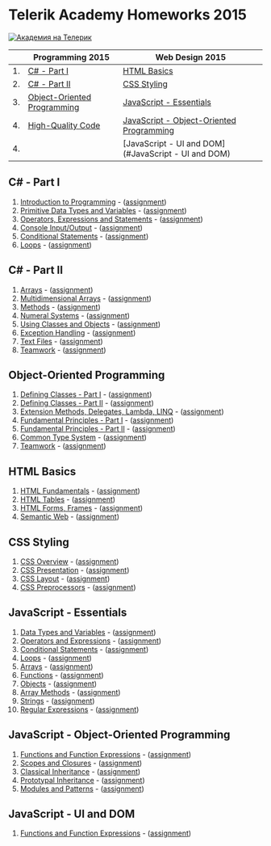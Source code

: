 # Telerik Academy Homeworks 2015

<a href="http://academy.telerik.com/?utm_source=site&amp;utm_medium=banner&amp;utm_content=468x60&amp;utm_campaign=community" title="Уроци по програмиране">
    <img src="http://academy.telerik.com/images/default-album/telerik-academy-banner.jpg?sfvrsn=2" alt="Академия на Телерик" />
</a>

|     | Programming 2015                                                    | Web Design 2015                                                                             |
| --- | ------------------------------------------------------------------- | ------------------------------------------------------------------------------------------- |
| 1.  | [C# - Part I](#c---part-i)                                          | [HTML Basics](#html-basics)                                                                 |
| 2.  | [C# - Part II](#c---part-ii)                                        | [CSS Styling](#css-styling)                                                                 |
| 3.  | [Object-Oriented Programming](#object-oriented-programming)         | [JavaScript - Essentials](#javascript---essentials)                                         |
| 4.  | [High-Quality Code](#high-quality-code)                             | [JavaScript - Object-Oriented Programming](#javascript---object-oriented-programming)       |
| 4.  |                              | [JavaScript - UI and DOM](#JavaScript - UI and DOM)       |

## C# - Part I

1. [Introduction to Programming](https://github.com/todorm85/TelerikAcademy-Homeworks/tree/master/Programming/01.%20C%23%20Part%201/01%20Intro%20to%20Programming) - ([assignment](https://github.com/todorm85/TelerikAcademy-Homeworks/blob/master/Programming/01.%20C%23%20Part%201/01%20Intro%20to%20Programming/README.md))
2. [Primitive Data Types and Variables](https://github.com/todorm85/TelerikAcademy-Homeworks/tree/master/Programming/01.%20C%23%20Part%201/02%20Data%20Types%20and%20Variables) - ([assignment](https://github.com/todorm85/TelerikAcademy-Homeworks/blob/master/Programming/01.%20C%23%20Part%201/02%20Data%20Types%20and%20Variables/README.md))
3. [Operators, Expressions and Statements](https://github.com/todorm85/TelerikAcademy-Homeworks/tree/master/Programming/01.%20C%23%20Part%201/03%20Operators%20and%20Expressions) - ([assignment](https://github.com/todorm85/TelerikAcademy-Homeworks/blob/master/Programming/01.%20C%23%20Part%201/03%20Operators%20and%20Expressions/README.md))
4. [Console Input/Output](https://github.com/todorm85/TelerikAcademy-Homeworks/tree/master/Programming/01.%20C%23%20Part%201/04%20Console%20Input%20Output) - ([assignment](https://github.com/todorm85/TelerikAcademy-Homeworks/blob/master/Programming/01.%20C%23%20Part%201/04%20Console%20Input%20Output/README.md))
5. [Conditional Statements](https://github.com/todorm85/TelerikAcademy-Homeworks/tree/master/Programming/01.%20C%23%20Part%201/05%20Conditional%20Statements) - ([assignment](https://github.com/todorm85/TelerikAcademy-Homeworks/blob/master/Programming/01.%20C%23%20Part%201/05%20Conditional%20Statements/README.md))
6. [Loops](https://github.com/todorm85/TelerikAcademy-Homeworks/tree/master/Programming/01.%20C%23%20Part%201/06%20Loops) - ([assignment](https://github.com/todorm85/TelerikAcademy-Homeworks/blob/master/Programming/01.%20C%23%20Part%201/06%20Loops/README.md))

## C# - Part II

1. [Arrays](https://github.com/todorm85/TelerikAcademy-Homeworks/tree/master/Programming/02.%20C%23%20Part%202/01.%20Arrays) - ([assignment](https://github.com/todorm85/TelerikAcademy-Homeworks/tree/master/Programming/02.%20C%23%20Part%202/01.%20Arrays/README.md))
2. [Multidimensional Arrays](https://github.com/todorm85/TelerikAcademy-Homeworks/tree/master/Programming/02.%20C%23%20Part%202/02.%20Multidimensional%20Arrays) - ([assignment](https://github.com/todorm85/TelerikAcademy-Homeworks/tree/master/Programming/02.%20C%23%20Part%202/02.%20Multidimensional%20Arrays/README.md))
3. [Methods](https://github.com/todorm85/TelerikAcademy-Homeworks/tree/master/Programming/02.%20C%23%20Part%202/03.%20Methods) - ([assignment](https://github.com/todorm85/TelerikAcademy-Homeworks/tree/master/Programming/02.%20C%23%20Part%202/03.%20Methods/README.md))
4. [Numeral Systems](https://github.com/todorm85/TelerikAcademy-Homeworks/tree/master/Programming/02.%20C%23%20Part%202/04.%20Numeral%20Systems) - ([assignment](https://github.com/todorm85/TelerikAcademy-Homeworks/tree/master/Programming/02.%20C%23%20Part%202/04.%20Numeral%20Systems/README.md))
5. [Using Classes and Objects](https://github.com/todorm85/TelerikAcademy-Homeworks/tree/master/Programming/02.%20C%23%20Part%202/05.%20Using%20Classes%20and%20Objects) - ([assignment](https://github.com/todorm85/TelerikAcademy-Homeworks/tree/master/Programming/02.%20C%23%20Part%202/05.%20Using%20Classes%20and%20Objects/README.md))
6. [Exception Handling](https://github.com/todorm85/TelerikAcademy-Homeworks/tree/master/Programming/02.%20C%23%20Part%202/07.%20Exception%20Handling) - ([assignment](https://github.com/todorm85/TelerikAcademy-Homeworks/tree/master/Programming/02.%20C%23%20Part%202/07.%20Exception%20Handling/README.md))
7. [Text Files](https://github.com/todorm85/TelerikAcademy-Homeworks/tree/master/Programming/02.%20C%23%20Part%202/08.%20Text%20Files) - ([assignment](https://github.com/todorm85/TelerikAcademy-Homeworks/tree/master/Programming/02.%20C%23%20Part%202/08.%20Text%20Files/README.md))
8. [Teamwork](https://github.com/todorm85/TelerikAcademy-Homeworks/tree/master/Programming/02.%20C%23%20Part%202/09.%20Teamwork) - ([assignment](https://github.com/todorm85/TelerikAcademy-Homeworks/tree/master/Programming/02.%20C%23%20Part%202/09.%20Teamwork/README.md))

## Object-Oriented Programming

1. [Defining Classes - Part I](https://github.com/todorm85/TelerikAcademy-Homeworks/tree/master/Programming/03.%20OOP/01.DefiningClassesI) - ([assignment](https://github.com/todorm85/TelerikAcademy-Homeworks/tree/master/Programming/03.%20OOP/01.DefiningClassesI/README.md))
2. [Defining Classes - Part II](https://github.com/todorm85/TelerikAcademy-Homeworks/tree/master/Programming/03.%20OOP/02.DefiningClassesII) - ([assignment](https://github.com/todorm85/TelerikAcademy-Homeworks/tree/master/Programming/03.%20OOP/02.DefiningClassesII/README.md))
3. [Extension Methods, Delegates, Lambda, LINQ](https://github.com/todorm85/TelerikAcademy-Homeworks/tree/master/Programming/03.%20OOP/03.Extensions%2CLambda%2CLINQ) - ([assignment](https://github.com/todorm85/TelerikAcademy-Homeworks/tree/master/Programming/03.%20OOP/03.Extensions%2CLambda%2CLINQ/README.md))
4. [Fundamental Principles - Part I](https://github.com/todorm85/TelerikAcademy-Homeworks/tree/master/Programming/03.%20OOP/04.%20OOP%20Principles%20I) - ([assignment](https://github.com/todorm85/TelerikAcademy-Homeworks/tree/master/Programming/03.%20OOP/04.%20OOP%20Principles%20I/README.md))
5. [Fundamental Principles - Part II](https://github.com/todorm85/TelerikAcademy-Homeworks/tree/master/Programming/03.%20OOP/05.%20OOP%20Principles%20II) - ([assignment](https://github.com/todorm85/TelerikAcademy-Homeworks/tree/master/Programming/03.%20OOP/05.%20OOP%20Principles%20II/README.md))
6. [Common Type System](https://github.com/todorm85/TelerikAcademy-Homeworks/tree/master/Programming/03.%20OOP/06.CTS) - ([assignment](https://github.com/todorm85/TelerikAcademy-Homeworks/tree/master/Programming/03.%20OOP/06.CTS/README.md))
7. [Teamwork](https://github.com/todorm85/TelerikAcademy-Homeworks/tree/master/Programming/03.%20OOP/07.%20Teamwork) - ([assignment](https://github.com/todorm85/TelerikAcademy-Homeworks/blob/master/Programming/03.%20OOP/07.%20Teamwork/OOP-Teamwork-Assignment-March-2015.pdf))

## HTML Basics

1. [HTML Fundamentals](https://github.com/todorm85/TelerikAcademy-Homeworks/tree/master/Web%20Design%20and%20UI/01.%20HTML/01.%20HTML%20fundamentals) - ([assignment](https://github.com/todorm85/TelerikAcademy-Homeworks/tree/master/Web%20Design%20and%20UI/01.%20HTML/01.%20HTML%20fundamentals/README.md))
2. [HTML Tables](https://github.com/todorm85/TelerikAcademy-Homeworks/tree/master/Web%20Design%20and%20UI/01.%20HTML/02.%20HTML%20tables) - ([assignment](https://github.com/todorm85/TelerikAcademy-Homeworks/tree/master/Web%20Design%20and%20UI/01.%20HTML/02.%20HTML%20tables/README.md))
3. [HTML Forms, Frames](https://github.com/todorm85/TelerikAcademy-Homeworks/tree/master/Web%20Design%20and%20UI/01.%20HTML/03.%20Forms) - ([assignment](https://github.com/todorm85/TelerikAcademy-Homeworks/tree/master/Web%20Design%20and%20UI/01.%20HTML/03.%20Forms/README.md))
4. [Semantic Web](https://github.com/todorm85/TelerikAcademy-Homeworks/tree/master/Web%20Design%20and%20UI/01.%20HTML/04.%20HTML%20semantics) - ([assignment](https://github.com/todorm85/TelerikAcademy-Homeworks/tree/master/Web%20Design%20and%20UI/01.%20HTML/04.%20HTML%20semantics/README.md))

## CSS Styling

1. [CSS Overview](https://github.com/todorm85/TelerikAcademy-Homeworks/tree/master/Web%20Design%20and%20UI/02.%20CSS/01.%20CSS%20Overview) - ([assignment](https://github.com/todorm85/TelerikAcademy-Homeworks/tree/master/Web%20Design%20and%20UI/02.%20CSS/01.%20CSS%20Overview/README.md))
2. [CSS Presentation](https://github.com/todorm85/TelerikAcademy-Homeworks/tree/master/Web%20Design%20and%20UI/02.%20CSS/02.%20CSS%20Presentation) - ([assignment](https://github.com/todorm85/TelerikAcademy-Homeworks/tree/master/Web%20Design%20and%20UI/02.%20CSS/02.%20CSS%20Presentation/README.md))
3. [CSS Layout](https://github.com/todorm85/TelerikAcademy-Homeworks/tree/master/Web%20Design%20and%20UI/02.%20CSS/03.%20CSS%20Layout) - ([assignment](https://github.com/todorm85/TelerikAcademy-Homeworks/tree/master/Web%20Design%20and%20UI/02.%20CSS/03.%20CSS%20Layout/README.md))
4. [CSS Preprocessors](https://github.com/todorm85/TelerikAcademy-Homeworks/tree/master/Web%20Design%20and%20UI/02.%20CSS/04.%20CSS%20Preprocessors) - ([assignment](https://github.com/todorm85/TelerikAcademy-Homeworks/tree/master/Web%20Design%20and%20UI/02.%20CSS/04.%20CSS%20Preprocessors/README.md))

## JavaScript - Essentials

1. [Data Types and Variables](https://github.com/todorm85/TelerikAcademy-Homeworks/tree/master/Web%20Design%20and%20UI/03.%20JS%20Essentials/03.%20Data%20types%20and%20Variables) - ([assignment](https://github.com/todorm85/TelerikAcademy-Homeworks/tree/master/Web%20Design%20and%20UI/03.%20JS%20Essentials/03.%20Data%20types%20and%20Variables/README.md))
2. [Operators and Expressions](https://github.com/todorm85/TelerikAcademy-Homeworks/tree/master/Web%20Design%20and%20UI/03.%20JS%20Essentials/04.%20Operators%20and%20Expressions) - ([assignment](https://github.com/todorm85/TelerikAcademy-Homeworks/tree/master/Web%20Design%20and%20UI/03.%20JS%20Essentials/04.%20Operators%20and%20Expressions/README.md))
3. [Conditional Statements](https://github.com/todorm85/TelerikAcademy-Homeworks/tree/master/Web%20Design%20and%20UI/03.%20JS%20Essentials/05.%20Conditional%20Statements) - ([assignment](https://github.com/todorm85/TelerikAcademy-Homeworks/tree/master/Web%20Design%20and%20UI/03.%20JS%20Essentials/05.%20Conditional%20Statements/README.md))
4. [Loops](https://github.com/todorm85/TelerikAcademy-Homeworks/tree/master/Web%20Design%20and%20UI/03.%20JS%20Essentials/06.%20Loops) - ([assignment](https://github.com/todorm85/TelerikAcademy-Homeworks/tree/master/Web%20Design%20and%20UI/03.%20JS%20Essentials/06.%20Loops/README.md))
5. [Arrays](https://github.com/todorm85/TelerikAcademy-Homeworks/tree/master/Web%20Design%20and%20UI/03.%20JS%20Essentials/07.%20Arrays) - ([assignment](https://github.com/todorm85/TelerikAcademy-Homeworks/tree/master/Web%20Design%20and%20UI/03.%20JS%20Essentials/07.%20Arrays/README.md))
6. [Functions](https://github.com/todorm85/TelerikAcademy-Homeworks/tree/master/Web%20Design%20and%20UI/03.%20JS%20Essentials/08.%20Functions) - ([assignment](https://github.com/todorm85/TelerikAcademy-Homeworks/tree/master/Web%20Design%20and%20UI/03.%20JS%20Essentials/08.%20Functions/README.md))
7. [Objects](https://github.com/todorm85/TelerikAcademy-Homeworks/tree/master/Web%20Design%20and%20UI/03.%20JS%20Essentials/09.%20Using%20Objects) - ([assignment](https://github.com/todorm85/TelerikAcademy-Homeworks/tree/master/Web%20Design%20and%20UI/03.%20JS%20Essentials/09.%20Using%20Objects/README.md))
8. [Array Methods](https://github.com/todorm85/TelerikAcademy-Homeworks/tree/master/Web%20Design%20and%20UI/03.%20JS%20Essentials/10.%20Array%20Methods) - ([assignment](https://github.com/todorm85/TelerikAcademy-Homeworks/tree/master/Web%20Design%20and%20UI/03.%20JS%20Essentials/10.%20Array%20Methods/README.md))
9. [Strings](https://github.com/todorm85/TelerikAcademy-Homeworks/tree/master/Web%20Design%20and%20UI/03.%20JS%20Essentials/11.%20Strings) - ([assignment](https://github.com/todorm85/TelerikAcademy-Homeworks/tree/master/Web%20Design%20and%20UI/03.%20JS%20Essentials/11.%20Strings/README.md))
10. [Regular Expressions](https://github.com/todorm85/TelerikAcademy-Homeworks/tree/master/Web%20Design%20and%20UI/03.%20JS%20Essentials/12.%20RegEx) - ([assignment](https://github.com/todorm85/TelerikAcademy-Homeworks/tree/master/Web%20Design%20and%20UI/03.%20JS%20Essentials/12.%20RegEx/README.md))

##  JavaScript - Object-Oriented Programming

1. [Functions and Function Expressions](https://github.com/todorm85/TelerikAcademy-Homeworks/tree/master/Web%20Design%20and%20UI/04.%20JS%20OOP/01.%20Functions%20and%20Function%20Expressions) - ([assignment](https://github.com/todorm85/TelerikAcademy-Homeworks/tree/master/Web%20Design%20and%20UI/04.%20JS%20OOP/01.%20Functions%20and%20Function%20Expressions/README.md))
2. [Scopes and Closures](https://github.com/todorm85/TelerikAcademy/tree/master/Web%20Design%20and%20UI/04.%20JS%20OOP/03.%20Scopes%20and%20Closures) - ([assignment](https://github.com/todorm85/TelerikAcademy/tree/master/Web%20Design%20and%20UI/04.%20JS%20OOP/03.%20Scopes%20and%20Closures/README.md))
3. [Classical Inheritance](https://github.com/todorm85/TelerikAcademy/tree/master/Web%20Design%20and%20UI/04.%20JS%20OOP/04.%20Classical%20Inheritance) - ([assignment](https://github.com/todorm85/TelerikAcademy/tree/master/Web%20Design%20and%20UI/04.%20JS%20OOP/04.%20Classical%20Inheritance/README.md))
4. [Prototypal Inheritance](https://github.com/todorm85/TelerikAcademy/tree/master/Web%20Design%20and%20UI/04.%20JS%20OOP/05.%20Prototypal%20Inheritance) - ([assignment](https://github.com/todorm85/TelerikAcademy/blob/master/Web%20Design%20and%20UI/04.%20JS%20OOP/05.%20Prototypal%20Inheritance/README.md))
5. [Modules and Patterns](https://github.com/todorm85/TelerikAcademy/tree/master/Web%20Design%20and%20UI/04.%20JS%20OOP/06.%20Modules%20and%20Patterns) - ([assignment](https://github.com/todorm85/TelerikAcademy/tree/master/Web%20Design%20and%20UI/04.%20JS%20OOP/06.%20Modules%20and%20Patterns/README.md))

##  JavaScript - UI and DOM

1. [Functions and Function Expressions](https://github.com/todorm85/TelerikAcademy-Homeworks/tree/master/Web%20Design%20and%20UI/04.%20JS%20OOP/01.%20Functions%20and%20Function%20Expressions) - ([assignment](https://github.com/todorm85/TelerikAcademy-Homeworks/tree/master/Web%20Design%20and%20UI/04.%20JS%20OOP/01.%20Functions%20and%20Function%20Expressions/README.md))